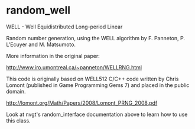 # random_well
WELL - Well Equidistributed Long-period Linear

Random number generation, using the WELL algorithm by F. Panneton, P. L'Ecuyer and M. Matsumoto.

More information in the original paper: 

http://www.iro.umontreal.ca/~panneton/WELLRNG.html

This code is originally based on WELL512 C/C++ code written by Chris Lomont (published in Game Programming Gems 7) and placed in the public domain. 

http://lomont.org/Math/Papers/2008/Lomont_PRNG_2008.pdf


Look at nvgt's random_interface documentation above to learn how to use this class.
